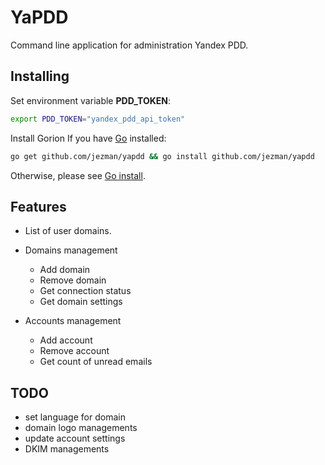 # YaPDD
Command line application for administration Yandex PDD.
## Installing

Set environment variable **PDD_TOKEN**:
```bash
export PDD_TOKEN="yandex_pdd_api_token"
```
Install Gorion
If you have [Go](https://golang.org/) installed: 
```bash
go get github.com/jezman/yapdd && go install github.com/jezman/yapdd
```
Otherwise, please see [Go install](https://golang.org/doc/install).
## Features

- List of user domains.
- Domains management
  * Add domain
  * Remove domain
  * Get connection status
  * Get domain settings

- Accounts management
  * Add account
  * Remove account
  * Get count of unread emails

## TODO
- set language for domain
- domain logo managements
- update account settings
- DKIM managements